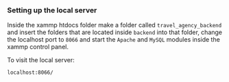 ### Setting up the local server
Inside the xammp htdocs folder make a folder called `travel_agency_backend` and insert the folders that are located inside `backend` into that folder, change the localhost port to `8066` and start the `Apache` and `MySQL` modules inside the xammp control panel.

To visit the local server:

`localhost:8066/`
